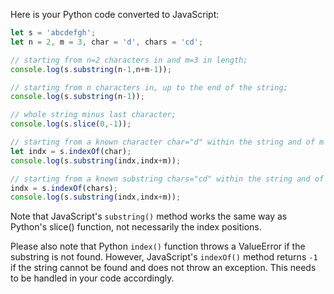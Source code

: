Here is your Python code converted to JavaScript:

```javascript
let s = 'abcdefgh';
let n = 2, m = 3, char = 'd', chars = 'cd';

// starting from n=2 characters in and m=3 in length;
console.log(s.substring(n-1,n+m-1));

// starting from n characters in, up to the end of the string;
console.log(s.substring(n-1));

// whole string minus last character;
console.log(s.slice(0,-1));

// starting from a known character char="d" within the string and of m length;
let indx = s.indexOf(char);
console.log(s.substring(indx,indx+m));

// starting from a known substring chars="cd" within the string and of m length. 
indx = s.indexOf(chars);
console.log(s.substring(indx,indx+m));
```

Note that JavaScript's `substring()` method works the same way as Python's slice() function, not necessarily the index positions.

Please also note that Python `index()` function throws a ValueError if the substring is not found. However, JavaScript's `indexOf()` method returns `-1` if the string cannot be found and does not throw an exception. This needs to be handled in your code accordingly.
